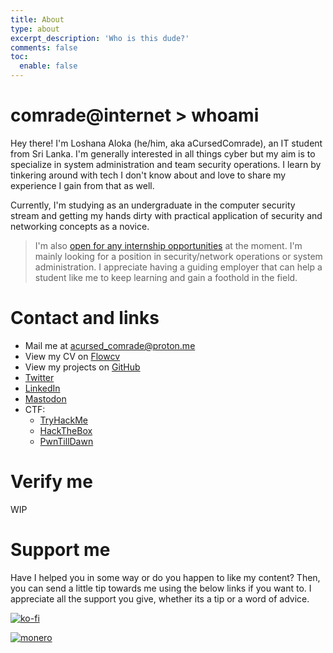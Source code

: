 ```yaml
---
title: About
type: about
excerpt_description: 'Who is this dude?'
comments: false
toc:
  enable: false
---
```

# comrade@internet > whoami

Hey there! I'm Loshana Aloka (he/him, aka aCursedComrade), an IT student from Sri Lanka. I'm generally interested in all things cyber but my aim is to specialize in system administration and  team security operations. I learn by tinkering around with tech I don't know about and love to share my experience I gain from that as well.

Currently, I'm studying as an undergraduate in the computer security stream and getting my hands dirty with practical application of security and networking concepts as a novice.

> I'm also [open for any internship opportunities](https://flowcv.com/resume/mmvk34il0j) at the moment. I'm mainly looking for a position in security/network operations or system administration. I appreciate having a guiding employer that can help a student like me to keep learning and gain a foothold in the field.

# Contact and links

- Mail me at [acursed_comrade@proton.me](mailto:acursed_comrade@proton.me)
- View my CV on [Flowcv](https://flowcv.com/resume/mmvk34il0j)
- View my projects on [GitHub](https://github.com/aCursedComrade)
- [Twitter](https://twitter.com/aCursed_Comrade)
- [LinkedIn](https://www.linkedin.com/in/loshana-aloka/)
- [Mastodon](https://infosec.exchange/@acursedcomrade)
- CTF:
  - [TryHackMe](https://tryhackme.com/p/aCursedComrade)
  - [HackTheBox](https://app.hackthebox.com/profile/719962)
  - [PwnTillDawn](https://online.pwntilldawn.com/Achievements/3351)

# Verify me

WIP

# Support me

Have I helped you in some way or do you happen to like my content? Then, you can send a little tip towards me using the below links if you want to. I appreciate all the support you give, whether its a tip or a word of advice.

[![ko-fi](https://ko-fi.com/img/githubbutton_sm.svg)](https://ko-fi.com/L4L1LO1CI)

[![monero](https://img.shields.io/badge/Crypto-Tip-blue?style=for-the-badge&logo=monero)](https://trocador.app/anonpay/?ticker_to=xmr&network_to=Mainnet&address=84y7YtrP4xTMGBMKfy4EcgF3woKLzxK9GFamBsWsAN9gPoH6eVsDbcfSnA5CeXUaHBGBJYtu6JpLcQWsd89bJdExPbgg3qq&donation=True&simple_mode=True&name=Loshana+Aloka&description=Thanks+for+the+tip%21&email=acursed_comrade@proton.me&ref=OcWCE4CwFy&ticker_from=xmr&network_from=Mainnet&bgcolor=True)
